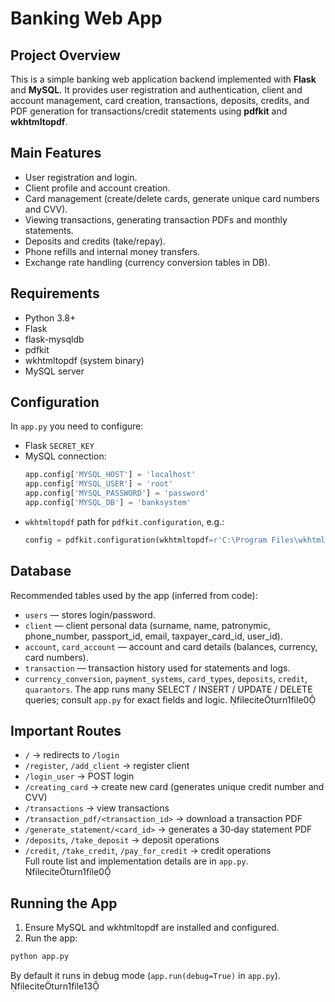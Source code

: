 # Banking Web App

## Project Overview
This is a simple banking web application backend implemented with **Flask** and **MySQL**. It provides user registration and authentication, client and account management, card creation, transactions, deposits, credits, and PDF generation for transactions/credit statements using **pdfkit** and **wkhtmltopdf**.

## Main Features
- User registration and login.
- Client profile and account creation.
- Card management (create/delete cards, generate unique card numbers and CVV).
- Viewing transactions, generating transaction PDFs and monthly statements.
- Deposits and credits (take/repay).
- Phone refills and internal money transfers.
- Exchange rate handling (currency conversion tables in DB).

## Requirements
- Python 3.8+
- Flask
- flask-mysqldb
- pdfkit
- wkhtmltopdf (system binary)
- MySQL server

## Configuration
In `app.py` you need to configure:
- Flask `SECRET_KEY`
- MySQL connection:
  ```py
  app.config['MYSQL_HOST'] = 'localhost'
  app.config['MYSQL_USER'] = 'root'
  app.config['MYSQL_PASSWORD'] = 'password'
  app.config['MYSQL_DB'] = 'banksystem'
  ```
- `wkhtmltopdf` path for `pdfkit.configuration`, e.g.:
  ```py
  config = pdfkit.configuration(wkhtmltopdf=r'C:\Program Files\wkhtmltopdf\bin\wkhtmltopdf.exe')
  ```

## Database
Recommended tables used by the app (inferred from code):
- `users` — stores login/password.
- `client` — client personal data (surname, name, patronymic, phone_number, passport_id, email, taxpayer_card_id, user_id).
- `account`, `card_account` — account and card details (balances, currency, card numbers).
- `transaction` — transaction history used for statements and logs.
- `currency_conversion`, `payment_systems`, `card_types`, `deposits`, `credit`, `quarantors`.
The app runs many SELECT / INSERT / UPDATE / DELETE queries; consult `app.py` for exact fields and logic. fileciteturn1file0

## Important Routes
- `/` → redirects to `/login`
- `/register`, `/add_client` → register client
- `/login_user` → POST login
- `/creating_card` → create new card (generates unique credit number and CVV)
- `/transactions` → view transactions
- `/transaction_pdf/<transaction_id>` → download a transaction PDF
- `/generate_statement/<card_id>` → generates a 30‑day statement PDF
- `/deposits`, `/take_deposit` → deposit operations
- `/credit`, `/take_credit`, `/pay_for_credit` → credit operations  
Full route list and implementation details are in `app.py`. fileciteturn1file0

## Running the App
1. Ensure MySQL and wkhtmltopdf are installed and configured.
2. Run the app:
```bash
python app.py
```
By default it runs in debug mode (`app.run(debug=True)` in `app.py`). fileciteturn1file13
